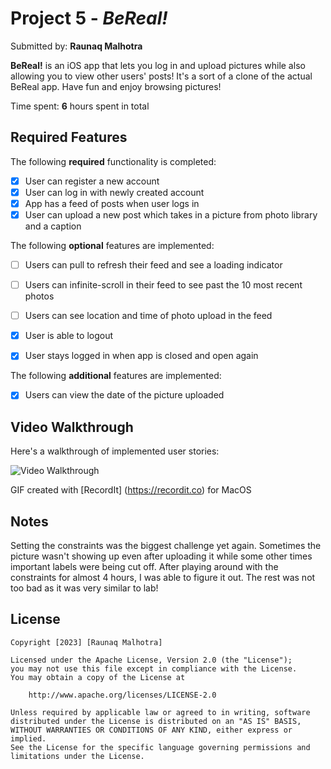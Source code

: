 # Project 5 - *BeReal!*

Submitted by: **Raunaq Malhotra**

**BeReal!** is an iOS app that lets you log in and upload pictures while also allowing you to view other users' posts! It's a sort of a clone of the actual BeReal app. Have fun and enjoy browsing pictures!

Time spent: **6** hours spent in total

## Required Features

The following **required** functionality is completed:

- [x] User can register a new account
- [x] User can log in with newly created account
- [x] App has a feed of posts when user logs in
- [x] User can upload a new post which takes in a picture from photo library and a caption    
 
The following **optional** features are implemented:

- [ ] Users can pull to refresh their feed and see a loading indicator
- [ ] Users can infinite-scroll in their feed to see past the 10 most recent photos
- [ ] Users can see location and time of photo upload in the feed    
- [x] User is able to logout
- [x] User stays logged in when app is closed and open again    


The following **additional** features are implemented:

- [x] Users can view the date of the picture uploaded

## Video Walkthrough

Here's a walkthrough of implemented user stories:

<img src='http://g.recordit.co/ywCkzfUaFy.gif' title='Video Walkthrough' width='' alt='Video Walkthrough' />

<!-- Replace this with whatever GIF tool you used! -->
GIF created with [RecordIt] (https://recordit.co) for MacOS

## Notes

Setting the constraints was the biggest challenge yet again. Sometimes the picture wasn't showing up even after uploading it while some other times important labels were being cut off. After playing around with the constraints for almost 4 hours, I was able to figure it out. The rest was not too bad as it was very similar to lab!

## License

    Copyright [2023] [Raunaq Malhotra]

    Licensed under the Apache License, Version 2.0 (the "License");
    you may not use this file except in compliance with the License.
    You may obtain a copy of the License at

        http://www.apache.org/licenses/LICENSE-2.0

    Unless required by applicable law or agreed to in writing, software
    distributed under the License is distributed on an "AS IS" BASIS,
    WITHOUT WARRANTIES OR CONDITIONS OF ANY KIND, either express or implied.
    See the License for the specific language governing permissions and
    limitations under the License.
